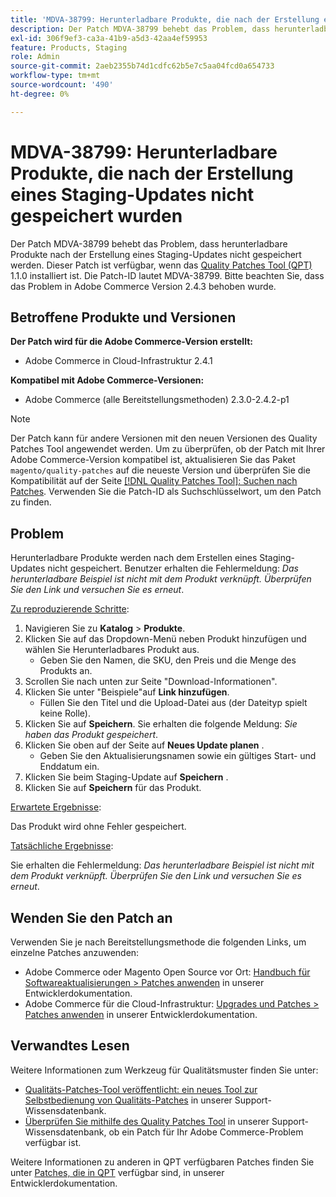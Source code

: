 ```yaml
---
title: 'MDVA-38799: Herunterladbare Produkte, die nach der Erstellung eines Staging-Updates nicht gespeichert wurden'
description: Der Patch MDVA-38799 behebt das Problem, dass herunterladbare Produkte nach der Erstellung eines Staging-Updates nicht gespeichert werden. Dieser Patch ist verfügbar, wenn das [Quality Patches Tool (QPT)](/help/announcements/adobe-commerce-announcements/magento-quality-patches-released-new-tool-to-self-serve-quality-patches.md) 1.1.0 installiert ist. Die Patch-ID lautet MDVA-38799. Bitte beachten Sie, dass das Problem in Adobe Commerce Version 2.4.3 behoben wurde.
exl-id: 306f9ef3-ca3a-41b9-a5d3-42aa4ef59953
feature: Products, Staging
role: Admin
source-git-commit: 2aeb2355b74d1cdfc62b5e7c5aa04fcd0a654733
workflow-type: tm+mt
source-wordcount: '490'
ht-degree: 0%

---
```


# MDVA-38799: Herunterladbare Produkte, die nach der Erstellung eines Staging-Updates nicht gespeichert wurden

Der Patch MDVA-38799 behebt das Problem, dass herunterladbare Produkte nach der Erstellung eines Staging-Updates nicht gespeichert werden. Dieser Patch ist verfügbar, wenn das [Quality Patches Tool (QPT)](/help/announcements/adobe-commerce-announcements/magento-quality-patches-released-new-tool-to-self-serve-quality-patches.md) 1.1.0 installiert ist. Die Patch-ID lautet MDVA-38799. Bitte beachten Sie, dass das Problem in Adobe Commerce Version 2.4.3 behoben wurde.

## Betroffene Produkte und Versionen

**Der Patch wird für die Adobe Commerce-Version erstellt:**

* Adobe Commerce in Cloud-Infrastruktur 2.4.1

**Kompatibel mit Adobe Commerce-Versionen:**

* Adobe Commerce (alle Bereitstellungsmethoden) 2.3.0-2.4.2-p1

>[!NOTE]
>
>Der Patch kann für andere Versionen mit den neuen Versionen des Quality Patches Tool angewendet werden. Um zu überprüfen, ob der Patch mit Ihrer Adobe Commerce-Version kompatibel ist, aktualisieren Sie das Paket `magento/quality-patches` auf die neueste Version und überprüfen Sie die Kompatibilität auf der Seite [[!DNL Quality Patches Tool]: Suchen nach Patches](https://experienceleague.adobe.com/tools/commerce-quality-patches/index.html). Verwenden Sie die Patch-ID als Suchschlüsselwort, um den Patch zu finden.

## Problem

Herunterladbare Produkte werden nach dem Erstellen eines Staging-Updates nicht gespeichert. Benutzer erhalten die Fehlermeldung: *Das herunterladbare Beispiel ist nicht mit dem Produkt verknüpft. Überprüfen Sie den Link und versuchen Sie es erneut*.

<u>Zu reproduzierende Schritte</u>:

1. Navigieren Sie zu **Katalog** > **Produkte**.
1. Klicken Sie auf das Dropdown-Menü neben Produkt hinzufügen und wählen Sie Herunterladbares Produkt aus.
   * Geben Sie den Namen, die SKU, den Preis und die Menge des Produkts an.
1. Scrollen Sie nach unten zur Seite &quot;Download-Informationen&quot;.
1. Klicken Sie unter &quot;Beispiele&quot;auf **Link hinzufügen**.
   * Füllen Sie den Titel und die Upload-Datei aus (der Dateityp spielt keine Rolle).
1. Klicken Sie auf **Speichern**. Sie erhalten die folgende Meldung: *Sie haben das Produkt gespeichert*.
1. Klicken Sie oben auf der Seite auf **Neues Update planen** .
   * Geben Sie den Aktualisierungsnamen sowie ein gültiges Start- und Enddatum ein.
1. Klicken Sie beim Staging-Update auf **Speichern** .
1. Klicken Sie auf **Speichern** für das Produkt.

<u>Erwartete Ergebnisse</u>:

Das Produkt wird ohne Fehler gespeichert.

<u>Tatsächliche Ergebnisse</u>:

Sie erhalten die Fehlermeldung: *Das herunterladbare Beispiel ist nicht mit dem Produkt verknüpft. Überprüfen Sie den Link und versuchen Sie es erneut*.

## Wenden Sie den Patch an

Verwenden Sie je nach Bereitstellungsmethode die folgenden Links, um einzelne Patches anzuwenden:

* Adobe Commerce oder Magento Open Source vor Ort: [Handbuch für Softwareaktualisierungen > Patches anwenden](https://experienceleague.adobe.com/en/docs/commerce-operations/tools/quality-patches-tool/usage) in unserer Entwicklerdokumentation.
* Adobe Commerce für die Cloud-Infrastruktur: [Upgrades und Patches > Patches anwenden](https://experienceleague.adobe.com/en/docs/commerce-cloud-service/user-guide/develop/upgrade/apply-patches) in unserer Entwicklerdokumentation.

## Verwandtes Lesen

Weitere Informationen zum Werkzeug für Qualitätsmuster finden Sie unter:

* [Qualitäts-Patches-Tool veröffentlicht: ein neues Tool zur Selbstbedienung von Qualitäts-Patches](/help/announcements/adobe-commerce-announcements/magento-quality-patches-released-new-tool-to-self-serve-quality-patches.md) in unserer Support-Wissensdatenbank.
* [Überprüfen Sie mithilfe des Quality Patches Tool](/help/support-tools/patches-available-in-qpt-tool/check-patch-for-magento-issue-with-magento-quality-patches.md) in unserer Support-Wissensdatenbank, ob ein Patch für Ihr Adobe Commerce-Problem verfügbar ist.

Weitere Informationen zu anderen in QPT verfügbaren Patches finden Sie unter [Patches, die in QPT](https://experienceleague.adobe.com/tools/commerce-quality-patches/index.html) verfügbar sind, in unserer Entwicklerdokumentation.
